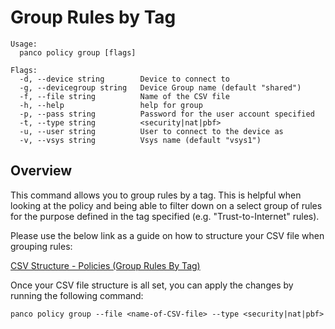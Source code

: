 # Group Rules by Tag

```
Usage:
  panco policy group [flags]

Flags:
  -d, --device string        Device to connect to
  -g, --devicegroup string   Device Group name (default "shared")
  -f, --file string          Name of the CSV file
  -h, --help                 help for group
  -p, --pass string          Password for the user account specified
  -t, --type string          <security|nat|pbf>
  -u, --user string          User to connect to the device as
  -v, --vsys string          Vsys name (default "vsys1")
```

## Overview

This command allows you to group rules by a tag. This is helpful when looking at the policy and being able to filter
down on a select group of rules for the purpose defined in the tag specified (e.g. "Trust-to-Internet" rules).

Please use the below link as a guide on how to structure your CSV file when grouping rules:

[CSV Structure - Policies (Group Rules By Tag)](https://panco.dev/csvPolicy.html#group-rules-by-tags)

Once your CSV file structure is all set, you can apply the changes by running the following command:

```
panco policy group --file <name-of-CSV-file> --type <security|nat|pbf>
```